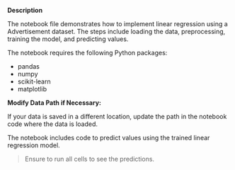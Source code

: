 **Description**

The notebook file demonstrates how to implement linear regression using a Advertisement dataset. 
The steps include loading the data, preprocessing, training the model, and predicting values.

The notebook requires the following Python packages:
  - pandas
  - numpy
  - scikit-learn
  - matplotlib

**Modify Data Path if Necessary:**

  If your data is saved in a different location, update the path in the notebook code where the data is loaded.


The notebook includes code to predict values using the trained linear regression model.

>Ensure to run all cells to see the predictions.
